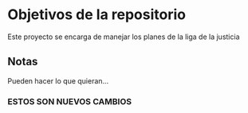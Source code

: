 # Objetivos de la repositorio

Este proyecto se encarga de manejar los planes de la liga de la justicia


## Notas
Pueden hacer lo que quieran...

### ESTOS SON NUEVOS CAMBIOS

